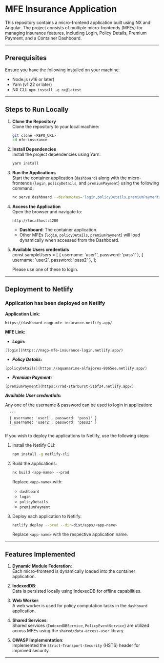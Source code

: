 # MFE Insurance Application

This repository contains a micro-frontend application built using NX and Angular. The project consists of multiple micro-frontends (MFEs) for managing insurance features, including Login, Policy Details, Premium Payment, and a Container Dashboard.

---

## Prerequisites

Ensure you have the following installed on your machine:
- Node.js (v16 or later)
- Yarn (v1.22 or later)
- NX CLI: `npm install -g nx@latest`

---

## Steps to Run Locally

1. **Clone the Repository**  
   Clone the repository to your local machine:
   ```bash
   git clone <REPO_URL>
   cd mfe-insurance
   ```

2. **Install Dependencies**  
   Install the project dependencies using Yarn:
   ```bash
   yarn install
   ```

3. **Run the Applications**  
   Start the container application (`dashboard`) along with the micro-frontends (`login`, `policyDetails`, and `premiumPayment`) using the following command:
   ```bash
   nx serve dashboard --devRemotes='login,policyDetails,premiumPayment'
   ```

4. **Access the Application**  
   Open the browser and navigate to:
   ```
   http://localhost:4200
   ```

   - **Dashboard**: The container application.
   - Other MFEs (`login`, `policyDetails`, `premiumPayment`) will load dynamically when accessed from the Dashboard.

5. **Available Users credentials**   
   const sampleUsers = [
      { username: 'user1', password: 'pass1' },
      { username: 'user2', password: 'pass2' },
    ];

    Please use one of these to login. 

---

## Deployment to Netlify

### Application has been deployed on Netlify

**Application Link**: 
```
https://dashboard-nagp-mfe-insurance.netlify.app/
```

**MFE Link:**
-	***Login:*** 
```
[login](https://nagp-mfe-insurance-login.netlify.app/)
```

-	***Policy Details:***
```
[policyDetails](https://aquamarine-alfajores-8065ee.netlify.app/)
```
-	***Premium Payment:***
```
[premiumPayment](https://rad-starburst-51bf24.netlify.app/)
```

***Available User credentials:***

Any one of the username & password can be used to login in application:

      ```  
      { username: 'user1', password: 'pass1' }
      { username: 'user2', password: 'pass2' }
      ```


If you wish to deploy the applications to Netlify, use the following steps:

1. Install the Netlify CLI:
   ```bash
   npm install -g netlify-cli
   ```

2. Build the applications:
   ```bash
   nx build <app-name> --prod
   ```

   Replace `<app-name>` with:
   - `dashboard`
   - `login`
   - `policyDetails`
   - `premiumPayment`

3. Deploy each application to Netlify:
   ```bash
   netlify deploy --prod --dir=dist/apps/<app-name>
   ```

   Replace `<app-name>` with the respective application name.

---

## Features Implemented

1. **Dynamic Module Federation**:  
   Each micro-frontend is dynamically loaded into the container application.

2. **IndexedDB**:  
   Data is persisted locally using IndexedDB for offline capabilities.

3. **Web Worker**:  
   A web worker is used for policy computation tasks in the `dashboard` application.

4. **Shared Services**:  
   Shared services (`IndexedDBService`, `PolicyEventService`) are utilized across MFEs using the `shared/data-access-user` library.

5. **OWASP Implementation**:  
   Implemented the `Strict-Transport-Security` (HSTS) header for improved security.

---